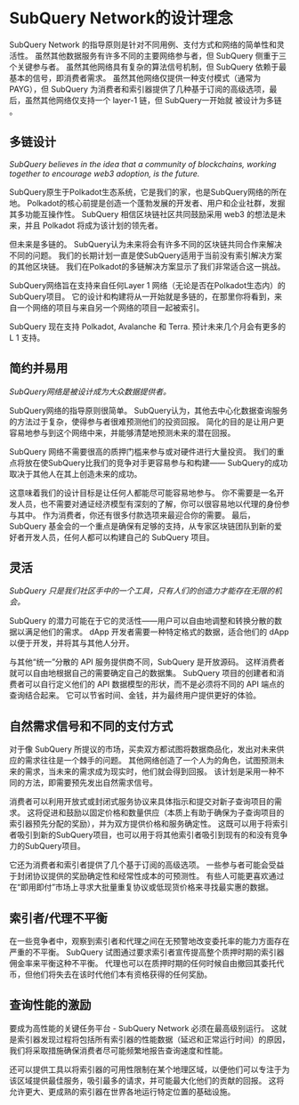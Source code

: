 # SubQuery Network的设计理念

SubQuery Network 的指导原则是针对不同用例、支付方式和网络的简单性和灵活性。 虽然其他数据服务有许多不同的主要网络参与者，但 SubQuery 侧重于三个关键参与者。 虽然其他网络具有复杂的算法信号机制，但 SubQuery 依赖于最基本的信号，即消费者需求。 虽然其他网络仅提供一种支付模式（通常为 PAYG），但 SubQuery 为消费者和索引器提供了几种基于订阅的高级选项，最后，虽然其他网络仅支持一个 layer-1 链，但 SubQuery一开始就 被设计为多链 。

## 多链设计

*SubQuery believes in the idea that a community of blockchains, working together to encourage web3 adoption, is the future.*

SubQuery原生于Polkadot生态系统，它是我们的家，也是SubQuery网络的所在地。 Polkadot的核心前提是创造一个蓬勃发展的开发者、用户和企业社群，发掘其多功能互操作性。 SubQuery 相信区块链社区共同鼓励采用 web3 的想法是未来，并且 Polkadot 将成为该计划的领先者。

但未来是多链的。 SubQuery认为未来将会有许多不同的区块链共同合作来解决不同的问题。 我们的长期计划一直是使SubQuery适用于当前没有索引解决方案的其他区块链。 我们在Polkadot的多链解决方案显示了我们非常适合这一挑战。

SubQuery网络旨在支持来自任何Layer 1 网络（无论是否在Polkadot生态内）的SubQuery项目。 它的设计和构建将从一开始就是多链的，在那里你将看到，来自一个网络的项目与来自另一个网络的项目一起被索引。

SubQuery 现在支持 Polkadot, Avalanche 和 Terra. 预计未来几个月会有更多的L 1 支持。

## 简约并易用

*SubQuery网络是被设计成为大众数据提供者。*

SubQuery网络的指导原则很简单。 SubQuery认为，其他去中心化数据查询服务的方法过于复杂，使得参与者很难预测他们的投资回报。 简化的目的是让用户更容易地参与到这个网络中来，并能够清楚地预测未来的潜在回报。

SubQuery 网络不需要很高的质押门槛来参与或对硬件进行大量投资。 我们的重点将放在使SubQuery比我们的竞争对手更容易参与和构建—— SubQuery的成功取决于其他人在其上创造未来的成功。

这意味着我们的设计目标是让任何人都能尽可能容易地参与。 你不需要是一名开发人员，也不需要对通证经济模型有深刻的了解，你可以很容易地以代理的身份参与其中。 作为消费者，你还有很多付款选项来最迎合你的需要。 最后，SubQuery 基金会的一个重点是确保有足够的支持，从专家区块链团队到新的爱好者开发人员，任何人都可以构建自己的 SubQuery 项目。

## 灵活

*SubQuery 只是我们社区手中的一个工具，只有人们的创造力才能存在无限的机会。*

SubQuery 的潜力可能在于它的灵活性——用户可以自由地调整和转换分散的数据以满足他们的需求。 dApp 开发者需要一种特定格式的数据，适合他们的 dApp 以便于开发，并将其与其他人分开。

与其他“统一”分散的 API 服务提供商不同，SubQuery 是开放源码。 这样消费者就可以自由地根据自己的需要确定自己的数据集。 SubQuery 项目的创建者和消费者可以自行定义他们的 API 数据模型的形状，而不是必须将不同的 API 端点的查询结合起来。 它可以节省时间、金钱，并为最终用户提供更好的体验。

## 自然需求信号和不同的支付方式

对于像 SubQuery 所提议的市场，买卖双方都试图将数据商品化，发出对未来供应的需求往往是一个棘手的问题。 其他网络创造了一个人为的角色，试图预测未来的需求，当未来的需求成为现实时，他们就会得到回报。 该计划是采用一种不同的方法，即需要预先发出自然需求信号。

消费者可以利用开放式或封闭式服务协议来具体指示和提交对新子查询项目的需求。 这将促进和鼓励以固定价格和数量供应（本质上有助于确保为子查询项目的索引器预先分配的奖励），并为双方提供价格和服务确定性。 这既可以用于将索引者吸引到新的SubQuery项目，也可以用于将其他索引者吸引到现有的和没有竞争力的SubQuery项目。

它还为消费者和索引者提供了几个基于订阅的高级选项。 一些参与者可能会受益于封闭协议提供的奖励确定性和经常性成本的可预测性。 有些人可能更喜欢通过在“即用即付”市场上寻求大批量重复协议或低现货价格来寻找最实惠的数据。

## 索引者/代理不平衡

在一些竞争者中，观察到索引者和代理之间在无预警地改变委托率的能力方面存在严重的不平衡。 SubQuery 试图通过要求索引者宣传提高整个质押时期的索引器佣金率来平衡这种不平衡。 代理也可以在质押时期的任何时候自由撤回其委托代币，但他们将失去在该时代他们本有资格获得的任何奖励。

## 查询性能的激励

要成为高性能的关键任务平台 - SubQuery Network 必须在最高级别运行。 这就是索引器发现过程将包括所有索引器的性能数据（延迟和正常运行时间）的原因，我们将采取措施确保消费者尽可能频繁地报告查询速度和性能。

还可以提供工具以将索引器的可用性限制在某个地理区域，以便他们可以专注于为该区域提供最佳服务，吸引最多的请求，并可能最大化他们的贡献的回报。 这将允许更大、更成熟的索引器在世界各地运行特定位置的基础设施。
